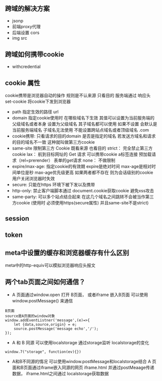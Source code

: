 ## 跨域的解决方案
* jsonp
* 前端proxy代理
* 后端设置 cors
* img src

## 跨域如何携带cookie
* withcredential
## cookie 属性
cookie携带是浏览器自动的操作 规则是不认来源 只看目的
服务端通过 响应头 set-cookie  将cookie下发到浏览器
* path  指定生效的路径 url
* domain 指定cookie使用时 在哪些域名下生效 其值可以设置为当前服务端的父级域名或者本身 设置为父级域名 其子域名都可以使用 如果不设置 会默认是当前服务端域名 子域名无法使用 不能设置跨站点域名或者顶级域名 .com
* cookie携带: 只看请求的目的domain 是否是指定的域名 若发送方域名和请求的目的域名不一致 这种就叫做第三方cookie
* same-site 限制第三方 Cookie   既看来源 也看目的
strict： 完全禁止第三方cookie
lax： 航到目标网址的 Get 请求 可以携带cookie a标签连接 预加载请求（rel=prerender） 表单的get请求
none：  不做限制
* expire/max-age: 指定cookie的有效期 expire是绝对时间 max-age是相对时间单位是秒 max-age优先级更高 如果两者都不存在 则为会话级别的cookie 用户关闭浏览器时失效
* secure: 只能在https 环境下被下发以及携带
* http-only: 禁止客户端脚本通过 document.cookie获取cookie 避免xss攻击
* same-party: 可以多个站点结合起来 在这几个域名之间跳转不会被当作第三方cookie (使用时 必须使用https(secure属性) 并且same-site不是strict)

## session
## token
## meta中设置的缓存和浏览器缓存有什么区别
meta中的http-equiv可以模拟浏览器响应头报文

## 两个tab页面之间如何通信？
* A 页面通过window.open 打开 B页面， 或者iframe 嵌入B页面 可以使用window.postMessage() 来通信
```
B页面
source是A页面的window对象
window.addEventListner('message',(e)=>{
    let {data,source,origin} = e;
    source.postMessage('message echo','/');
});
```
* A 和 B 同源 可以使用localstorage
通过storage监听 localstorage的变化
```
window.7("storage", function(ev){})
```
* A和B不同源的情况
可以使用window.postMessage和localstorage结合
A 页面和B页面通过iframe嵌入同源的网页 iframe.html 并通过postMeaage传递数据， iframe.html之间通过 localstorage获取数据
